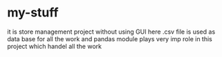 # my-stuff
it is store management project without using GUI
here .csv file is used as data base for all the work
and pandas module plays very imp role in this project which handel all the work
